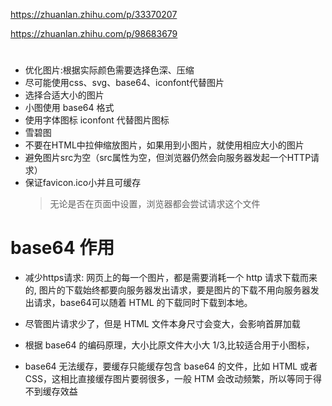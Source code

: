 
https://zhuanlan.zhihu.com/p/33370207

https://zhuanlan.zhihu.com/p/98683679
#

* 优化图片:根据实际颜色需要选择色深、压缩
* 尽可能使用css、svg、base64、iconfont代替图片
* 选择合适大小的图片
* 小图使用 base64 格式
* 使用字体图标 iconfont 代替图片图标
* 雪碧图
* 不要在HTML中拉伸缩放图片，如果用到小图片，就使用相应大小的图片
* 避免图片src为空（src属性为空，但浏览器仍然会向服务器发起一个HTTP请求）
* 保证favicon.ico小并且可缓存
  >无论是否在页面中设置，浏览器都会尝试请求这个文件


# base64 作用

* 减少https请求: 网页上的每一个图片，都是需要消耗一个 http 请求下载而来的, 图片的下载始终都要向服务器发出请求，要是图片的下载不用向服务器发出请求，base64可以随着 HTML 的下载同时下载到本地。
* 尽管图片请求少了，但是 HTML 文件本身尺寸会变大，会影响首屏加载
* 根据 base64 的编码原理，大小比原文件大小大 1/3,比较适合用于小图标，

* base64 无法缓存，要缓存只能缓存包含 base64 的文件，比如 HTML 或者 CSS，这相比直接缓存图片要弱很多，一般 HTM 会改动频繁，所以等同于得不到缓存效益
